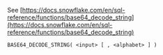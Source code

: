 See [https://docs.snowflake.com/en/sql-reference/functions/base64_decode_string](https://docs.snowflake.com/en/sql-reference/functions/base64_decode_string)
```
BASE64_DECODE_STRING( <input> [ , <alphabet> ] )
```
